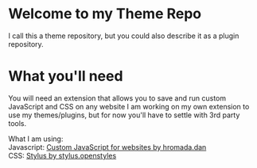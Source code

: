 # Welcome to my Theme Repo
I call this a theme repository, but you could also describe it as a plugin repository.

# What you'll need <br>
You will need an extension that allows you to save and run custom JavaScript and CSS on any website
I am working on my own extension to use my themes/plugins, but for now you'll have to settle with 3rd party tools.

What I am using: <br>
Javascript: [Custom JavaScript for websites by hromada.dan](https://www.google.com "Visit extension in store") <br>
CSS: [Stylus by stylus.openstyles](https://add0n.com/stylus.html "Visit official website")
